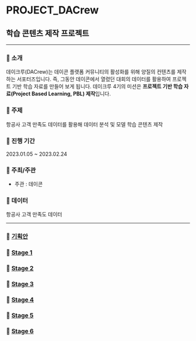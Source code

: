 # PROJECT_DACrew
## 학습 콘텐츠 제작 프로젝트
  
  
---
  
  
### :star2: 소개
데이크루(DACrew)는 데이콘 플랫폼 커뮤니티의 활성화를 위해 양질의 컨텐츠를 제작하는 서포터즈입니다. 즉, 그동안 데이콘에서 열렸던 대회의 데이터를 활용하여 프로젝트 기반 학습 자료를 만들어 보게 됩니다.
데이크루 4기의 미션은 **프로젝트 기반 학습 자료(Project Based Learning, PBL) 제작**입니다.


### :star2: 주제
항공사 고객 만족도 데이터를 활용해 데이터 분석 및 모델 학습 콘텐츠 제작


### :star2: 진행 기간
2023.01.05 ~ 2023.02.24

### :star2: 주최/주관
* 주관 : 데이콘

### :star2: 데이터
항공사 고객 만족도 데이터

  
---


### :star2: [기획안](https://github.com/channmilee/PROJECT/blob/master/%5BPROJECT%5D_DACrew/%5B%EC%97%90%EC%96%B4%ED%81%AC%EB%A3%A8%5D%20%EB%8D%B0%EC%9D%B4%ED%81%AC%EB%A3%A8%20PBL%20%EA%B8%B0%ED%9A%8D%EC%95%88.pdf)

### :star2: [Stage 1](https://github.com/channmilee/PROJECT/blob/master/%5BPROJECT%5D_DACrew/Stage1.ipynb)

### :star2: [Stage 2](https://github.com/channmilee/PROJECT/blob/master/%5BPROJECT%5D_DACrew/Stage2.ipynb)

### :star2: [Stage 3](https://github.com/channmilee/PROJECT/blob/master/%5BPROJECT%5D_DACrew/Stage3.ipynb)

### :star2: [Stage 4](https://github.com/channmilee/PROJECT/blob/master/%5BPROJECT%5D_DACrew/Stage4.ipynb)

### :star2: [Stage 5](https://github.com/channmilee/PROJECT/blob/master/%5BPROJECT%5D_DACrew/Stage5.ipynb)

### :star2: [Stage 6](https://github.com/channmilee/PROJECT/blob/master/%5BPROJECT%5D_DACrew/Stage6.ipynb)
